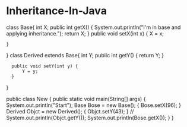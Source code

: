 # Inheritance-In-Java
class Base{
  int X;
  public int getX() {
      System.out.println("I'm in base and applying inheritance.");
        return X;
    }
    public void setX(int x) {
        X = x;

    }

}
  class Derived extends Base{
   int Y;
   public int getY() {
        return Y;
    }

      public void setY(int y) {
          Y = y;
      }
  }

public class New {
    public static void main(String[] args) {
        System.out.println("Start");
        Base Bose = new Base();
        {
            Bose.setX(96);
        }
        Derived Objct = new Derived();
        {
            Objct.setY(43);
        }
       // System.out.println(Objct.getY());
        System.out.println(Bose.getX());
    }
}
